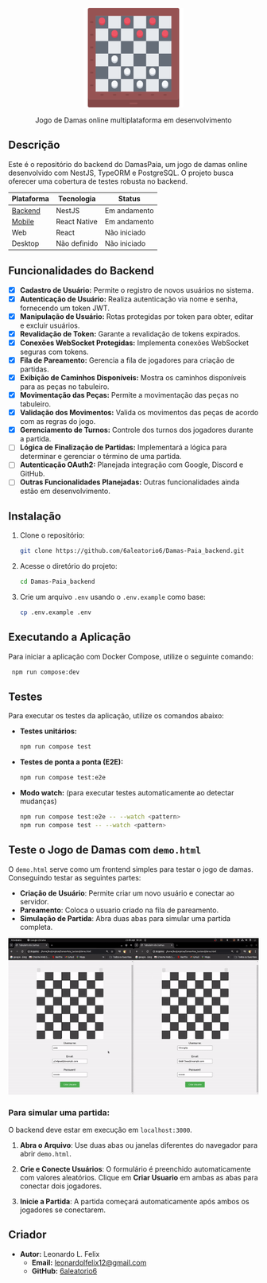 <p align="center" >
  <a href="http://nestjs.com/" target="blank"><img src="https://raw.githubusercontent.com/6aleatorio6/Damas-Paia_mobile/main/src/assets/icon.png" width="200" alt="DAMASPAIA Logo" /></a>
</p>

<p>
    <p align="center">Jogo de Damas online multiplataforma em desenvolvimento</p>
</p>

## Descrição

Este é o repositório do backend do DamasPaia, um jogo de damas online desenvolvido com NestJS, TypeORM e PostgreSQL. O projeto busca oferecer uma cobertura de testes robusta no backend.

| Plataforma                                                   | Tecnologia   | Status       |
| ------------------------------------------------------------ | ------------ | ------------ |
| [Backend](https://github.com/6aleatorio6/Damas-Paia_backend) | NestJS       | Em andamento |
| [Mobile](https://github.com/6aleatorio6/Damas-Paia_mobile)   | React Native | Em andamento |
| Web                                                          | React        | Não iniciado |
| Desktop                                                      | Não definido | Não iniciado |

## Funcionalidades do Backend

- [x] **Cadastro de Usuário:** Permite o registro de novos usuários no sistema.
- [x] **Autenticação de Usuário:** Realiza autenticação via nome e senha, fornecendo um token JWT.
- [x] **Manipulação de Usuário:** Rotas protegidas por token para obter, editar e excluir usuários.
- [x] **Revalidação de Token:** Garante a revalidação de tokens expirados.
- [x] **Conexões WebSocket Protegidas:** Implementa conexões WebSocket seguras com tokens.
- [x] **Fila de Pareamento:** Gerencia a fila de jogadores para criação de partidas.
- [x] **Exibição de Caminhos Disponíveis:** Mostra os caminhos disponíveis para as peças no tabuleiro.
- [x] **Movimentação das Peças:** Permite a movimentação das peças no tabuleiro.
- [x] **Validação dos Movimentos:** Valida os movimentos das peças de acordo com as regras do jogo.
- [x] **Gerenciamento de Turnos:** Controle dos turnos dos jogadores durante a partida.
- [ ] **Lógica de Finalização de Partidas:** Implementará a lógica para determinar e gerenciar o término de uma partida.
- [ ] **Autenticação OAuth2:** Planejada integração com Google, Discord e GitHub.
- [ ] **Outras Funcionalidades Planejadas:** Outras funcionalidades ainda estão em desenvolvimento.

## Instalação

1. Clone o repositório:

   ```bash
   git clone https://github.com/6aleatorio6/Damas-Paia_backend.git
   ```

2. Acesse o diretório do projeto:

   ```bash
   cd Damas-Paia_backend
   ```

3. Crie um arquivo `.env` usando o `.env.example` como base:

   ```bash
   cp .env.example .env
   ```

## Executando a Aplicação

Para iniciar a aplicação com Docker Compose, utilize o seguinte comando:

```bash
 npm run compose:dev
```

## Testes

Para executar os testes da aplicação, utilize os comandos abaixo:

- **Testes unitários:**

  ```bash
  npm run compose test
  ```

- **Testes de ponta a ponta (E2E):**

  ```bash
  npm run compose test:e2e
  ```

- **Modo watch:** (para executar testes automaticamente ao detectar mudanças)

  ```bash
  npm run compose test:e2e -- --watch <pattern>
  npm run compose test -- --watch <pattern>
  ```

## Teste o Jogo de Damas com `demo.html`

O `demo.html` serve como um frontend simples para testar o jogo de damas. Conseguindo testar as seguintes partes:

- **Criação de Usuário**: Permite criar um novo usuário e conectar ao servidor.
- **Pareamento**: Coloca o usuario criado na fila de pareamento.
- **Simulação de Partida**: Abra duas abas para simular uma partida completa.

![demonstração do html](demo.gif)

### Para simular uma partida:

O backend deve estar em execução em `localhost:3000`.

1. **Abra o Arquivo**:
   Use duas abas ou janelas diferentes do navegador para abrir `demo.html`.

2. **Crie e Conecte Usuários**:
   O formulário é preenchido automaticamente com valores aleatórios. Clique em **Criar Usuario** em ambas as abas para conectar dois jogadores.

3. **Inicie a Partida**:
   A partida começará automaticamente após ambos os jogadores se conectarem.

## Criador

- **Autor:** Leonardo L. Felix
  - **Email:** [leonardolfelix12@gmail.com](mailto:leonardolfelix12@gmail.com)
  - **GitHub:** [6aleatorio6](https://www.github.com/6aleatorio6)
